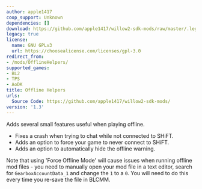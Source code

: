 ```yaml
---
author: apple1417
coop_support: Unknown
dependencies: []
download: https://github.com/apple1417/willow2-sdk-mods/raw/master/.legacy/OfflineHelpers.zip
legacy: true
license:
  name: GNU GPLv3
  url: https://choosealicense.com/licenses/gpl-3.0
redirect_from:
- /mods/OfflineHelpers/
supported_games:
- BL2
- TPS
- AoDK
title: Offline Helpers
urls:
  Source Code: https://github.com/apple1417/willow2-sdk-mods/
version: '1.3'
---
```

Adds several small features useful when playing offline.
- Fixes a crash when trying to chat while not connected to SHiFT.
- Adds an option to force your game to never connect to SHiFT.
- Adds an option to automatically hide the offline warning.

Note that using 'Force Offline Mode' will cause issues when running offline mod files - you need to manually open your mod file in a text editor, search for `GearboxAccountData_1` and change the `1` to a `0`. You will need to do this every time you re-save the file in BLCMM.